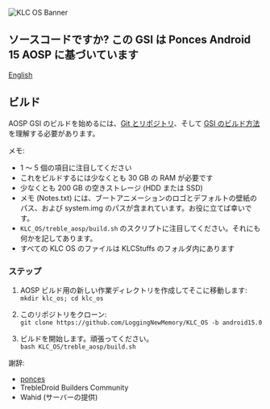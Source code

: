 ![KLC OS Banner](https://github.com/user-attachments/assets/eabf88ec-474a-4e63-99cf-20daafc52f77)

## ソースコードですか? この GSI は Ponces Android 15 AOSP に基づいています
[English](./README.md)

## ビルド

AOSP GSI のビルドを始めるには、[Git とリポジトリ](https://source.android.com/docs/setup/reference/repo)、そして [GSI のビルド方法](https://github.com/phhusson/treble_experimentations/wiki/How-to-build-a-GSI%3F)を理解する必要があります。

メモ: 
- 1 ～ 5 個の項目に注目してください
- これをビルドするには少なくとも 30 GB の RAM が必要です
- 少なくとも 200 GB の空きストレージ (HDD または SSD)
- メモ (Notes.txt) には、ブートアニメーションのロゴとデフォルトの壁紙のパス、および system.img のパスが含まれています。お役に立てば幸いです。
- `KLC_OS/treble_aosp/build.sh` のスクリプトに注目してください。それにも何かを記してあります。
- すべての KLC OS のファイルは KLCStuffs のフォルダ内にあります

### ステップ

1. AOSP ビルド用の新しい作業ディレクトリを作成してそこに移動します: <br />
`mkdir klc_os; cd klc_os`

2. このリポジトリをクローン: <br />
`git clone https://github.com/LoggingNewMemory/KLC_OS -b android15.0`

3. ビルドを開始します。頑張ってください。 <br /> 
`bash KLC_OS/treble_aosp/build.sh`

謝辞:
- [ponces](https://github.com/ponces)
- TrebleDroid Builders Community
- Wahid (サーバーの提供)
